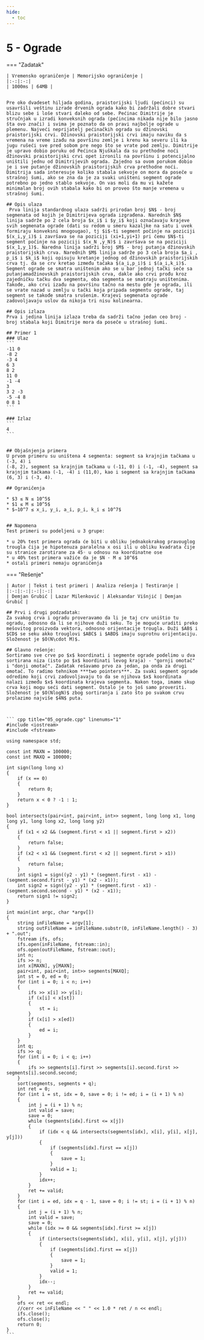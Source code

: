 ```yaml
---
hide:
  - toc
---
```


# 5 - Ograde

=== "Zadatak"
	
	| Vremensko ograničenje | Memorijsko ograničenje |
	|:-:|:-:|
	| 1000ms | 64MB |
	
	
	Pre oko dvadeset hiljada godina, praistorijski ljudi (pećinci) su usavršili veštinu izrade drvenih ograda kako bi zadržali dobre stvari blizu sebe i loše stvari daleko od sebe. Pećinac Dimitrije je stručnjak u izradi konveksnih ograda (pećincima nikada nije bilo jasno šta ovo znači) i svima je poznato da on pravi najbolje ograde u plemenu. Najveći neprijatelj pećinačkih ograda su džinovski praistorijski crvi. Džinovski praistorijski crvi imaju naviku da s vremena na vreme izađu na površinu zemlje i krenu ka severu ili ka jugu rušeći sve pred sobom pre nego što se vrate pod zemlju. Dimitrije je upravo dobio poruku od Pećinca Njuškala da su prethodne noći džinovski praistorijski crvi opet izronili na površinu i potencijalno uništili jednu od Dimitrijevih ograda. Zajedno sa ovom porukom dobio je i sve putanje džinovskih praistorijskih crva prethodne noći. Dimitrija sada interesuje koliko stabala sekvoje on mora da poseče u strašnoj šumi, ako se zna da je za svaki uništeni segment ograde potrebno po jedno stablo sekvoje. On vas moli da mu vi kažete minimalan broj ovih stabala kako bi on proveo što manje vremena u strašnoj šumi.
	
	## Opis ulaza
	 Prva linija standardnog ulaza sadrži prirodan broj $N$ - broj segmenata od kojih je Dimitrijeva ograda izgrađena. Narednih $N$ linija sadrže po 2 cela broja $x_i$ i $y_i$ koji označavaju krajeve svih segmenata ograde (dati su redom u smeru kazaljke na satu i uvek formiraju konveksni mnogougao), tj $i$-ti segment počinje na poziciji $(x_i,y_i)$ i završava se na poziciji (xi+1,yi+1) pri čemu $N$-ti segment počinje na poziciji $(x_N ,y_N)$ i završava se na poziciji $(x_1,y_1)$. Naredna linija sadrži broj $M$ - broj putanja džinovskih praistorijskih crva. Narednih $M$ linija sadrže po 3 cela broja $a_i , p_i$ i $k_i$ koji opisuju kretanje jednog od džinovskih praistorijskih crva tj. da se crv kretao između tačaka $(a_i,p_i)$ i $(a_i,k_i)$. Segment ograde se smatra uništenim ako se u bar jednoj tački seče sa putanjamadžinovskih praistorijskih crva, dakle ako crvi prođu kroz zajedničku tačku dva segmenta, oba segmenta se smatraju uništenima. Takođe, ako crvi izađu na površinu tačno na mestu gde je ograda, ili se vrate nazad u zemlju u tački koja pripada segmentu ograde, taj segment se takođe smatra srušenim. Krajevi segmenata ograde zadovoljavaju uslov da nikoja tri nisu kolinearna.
	
	## Opis izlaza
	Prva i jedina linija izlaza treba da sadrži tačno jedan ceo broj - broj stabala koji Dimitrije mora da poseče u strašnoj šumi.
	
	## Primer 1
	### Ulaz
	```
	-11 0
	-8 2
	-3 4
	6 3
	8 2
	11 0
	-1 -4
	3
	3 2 -3
	-5 -4 8
	0 8 1
	```
	
	### Izlaz
	```
	4
	```
	
	
	## Objašnjenja primera
	U prvom primeru su uništena 4 segmenta: segment sa krajnjim tačkama u (-3, 4) i
	(-8, 2), segment sa krajnjim tačkama u (-11, 0) i (-1, -4), segment sa krajnjim tačkama (-1, -4) i (11,0), kao i segment sa krajnjim tačkama (6, 3) i (-3, 4).
	
	## Ograničenja
	
	* $3 ≤ N ≤ 10^5$
	* $1 ≤ M ≤ 10^5$
	* $−10^7 ≤ x_i, y_i, a_i, p_i, k_i ≤ 10^7$
	
	
	## Napomena
	Test primeri su podeljeni u 3 grupe:
	
	* u 20% test primera ograda će biti u obliku jednakokrakog pravouglog trougla čija je hipotenuza paralelna x osi ili u obliku kvadrata čije su stranice zarotirane za 45◦ u odnosu na koordinatne ose
	* u 40% test primera važiće da je $N · M ≤ 10^6$
	* ostali primeri nemaju ograničenja
	
=== "Rešenje"
	
	| Autor | Tekst i test primeri | Analiza rеšenja | Testiranje |
	|:-:|:-:|:-:|:-:|
	| Demjan Grubić | Lazar Milenković | Aleksandar Višnjić | Demjan Grubić |
	
	## Prvi i drugi podzadatak:
	Za svakog crva i ogradu proveravamo da li je taj crv uništio tu ogradu, odnosno da li se njihove duži seku. To je moguće uraditi preko mešovitog proizvoda vektora, odnosno orijentacije trougla. Duži $AB$ i $CD$ se seku akko trouglovi $ABC$ i $ABD$ imaju suprotnu orijentaciju. Složenost je $O(N\cdot M)$.
	
	## Glavno rešenje:
	Sortiramo sve crve po $x$ koordinati i segmente ograde podelimo u dva sortirana niza (isto po $x$ koordinati levog kraja) - "gornji omotač" i "donji omotač". Zadatak rešavamo prvo za jedan, pa onda za drugi omotač. To radimo tehnikom ***two pointers***. Za svaki segment ograde odredimo koji crvi zadovoljavaju to da se njihova $x$ koordinata nalazi između $x$ koordinata krajeva segmenta. Nakon toga, imamo skup crva koji mogu seći dati segment. Ostalo je to još samo proveriti. Složenost je $O(NlogN)$ zbog sortiranja i zato što po svakom crvu prolazimo najviše $4N$ puta.
	
	
	
	``` cpp title="05_ograde.cpp" linenums="1"
	#include <iostream>
	#include <fstream>
	
	using namespace std;
	
	const int MAXN = 100000;
	const int MAXQ = 100000;
	
	int sign(long long x)
	{
	    if (x == 0)
	    {
	        return 0;
	    }
	    return x < 0 ? -1 : 1;
	}
	
	bool intersects(pair<int, pair<int, int>> segment, long long x1, long long y1, long long x2, long long y2)
	{
	    if (x1 < x2 && (segment.first < x1 || segment.first > x2))
	    {
	        return false;
	    }
	    if (x2 < x1 && (segment.first < x2 || segment.first > x1))
	    {
	        return false;
	    }
	    int sign1 = sign((y2 - y1) * (segment.first - x1) - (segment.second.first - y1) * (x2 - x1));
	    int sign2 = sign((y2 - y1) * (segment.first - x1) - (segment.second.second - y1) * (x2 - x1));
	    return sign1 != sign2;
	}
	
	int main(int argc, char *argv[])
	{
	    string inFileName = argv[1];
	    string outFileName = inFileName.substr(0, inFileName.length() - 3) + ".out";
	    fstream ifs, ofs;
	    ifs.open(inFileName, fstream::in);
	    ofs.open(outFileName, fstream::out);
	    int n;
	    ifs >> n;
	    int x[MAXN], y[MAXN];
	    pair<int, pair<int, int>> segments[MAXQ];
	    int st = 0, ed = 0;
	    for (int i = 0; i < n; i++)
	    {
	        ifs >> x[i] >> y[i];
	        if (x[i] < x[st])
	        {
	            st = i;
	        }
	        if (x[i] > x[ed])
	        {
	            ed = i;
	        }
	    }
	    int q;
	    ifs >> q;
	    for (int i = 0; i < q; i++)
	    {
	        ifs >> segments[i].first >> segments[i].second.first >> segments[i].second.second;
	    }
	    sort(segments, segments + q);
	    int ret = 0;
	    for (int i = st, idx = 0, save = 0; i != ed; i = (i + 1) % n)
	    {
	        int j = (i + 1) % n;
	        int valid = save;
	        save = 0;
	        while (segments[idx].first <= x[j])
	        {
	            if (idx < q && intersects(segments[idx], x[i], y[i], x[j], y[j]))
	            {
	                if (segments[idx].first == x[j])
	                {
	                    save = 1;
	                }
	                valid = 1;
	            }
	            idx++;
	        }
	        ret += valid;
	    }
	    for (int i = ed, idx = q - 1, save = 0; i != st; i = (i + 1) % n)
	    {
	        int j = (i + 1) % n;
	        int valid = save;
	        save = 0;
	        while (idx >= 0 && segments[idx].first >= x[j])
	        {
	            if (intersects(segments[idx], x[i], y[i], x[j], y[j]))
	            {
	                if (segments[idx].first == x[j])
	                {
	                    save = 1;
	                }
	                valid = 1;
	            }
	            idx--;
	        }
	        ret += valid;
	    }
	    ofs << ret << endl;
	    //cerr << inFileName << " " << 1.0 * ret / n << endl;
	    ifs.close();
	    ofs.close();
	    return 0;
	}
	```
